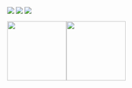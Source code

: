 <!-- ### Hi,I'm ReturnTmp! 👋 -->


[![](https://img.shields.io/badge/-掘金-white?logo=bytedance&logoColor=3C8CFF&style=for-the-badge&labelColor=dddddd&color=777777)](https://juejin.cn/user/602973172145479)
[![](https://img.shields.io/badge/-知乎-white?logo=zhihu&logoColor=0084FF&style=for-the-badge&labelColor=dddddd&color=777777)](https://www.zhihu.com/people/king-niu-niu)
[![](https://img.shields.io/badge/-公众号-white?logo=wechat&logoColor=07C160&style=for-the-badge&labelColor=dddddd&color=777777)](https://github.com/ReturnTmp/ReturnTmp/blob/master/wechat_mp.jpg)


<img align="" height="137px" src="https://github-readme-stats.vercel.app/api?username=ReturnTmp&hide_title=true&hide_border=true&show_icons=true&include_all_commits=true&line_height=21&bg_color=0,EC6C6C,FFD479,FFFC79,73FA79&theme=graywhite&locale=cn" /><img align="" height="137px" src="https://github-readme-stats.vercel.app/api/top-langs/?username=ReturnTmp&hide_title=true&hide_border=true&layout=compact&bg_color=0,73FA79,73FDFF,D783FF&theme=graywhite&locale=cn" />


